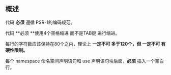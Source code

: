 ## 概述

代码 **必须** 遵循 PSR-1的编码规范。

代码 **必须 **使用4个空格缩进 而不是TAB键 进行缩进。

每行的字符数应该保持在80个之内，理论上 **一定不可 多于120个，但 一定不可 有硬性限制。**

每个 namespace 命名空间声明语句和 use 声明语句块后面，**必须** 插入一个空白行。



